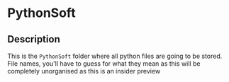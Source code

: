# PythonSoft

## Description

This is the `PythonSoft` folder where all python files are going to be stored. File names, you'll have to guess for what they mean as this will be completely unorganised as this is an insider preview
